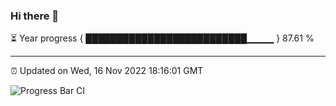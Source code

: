 ### Hi there 👋

⏳ Year progress { ██████████████████████████▁▁▁▁ } 87.61 %

---

⏰ Updated on Wed, 16 Nov 2022 18:16:01 GMT

![Progress Bar CI](https://github.com/liununu/liununu/workflows/Progress%20Bar%20CI/badge.svg)
